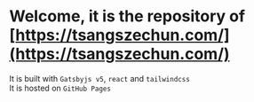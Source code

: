 # Welcome, it is the repository of [https://tsangszechun.com/](https://tsangszechun.com/)
It is built with `Gatsbyjs v5`, `react` and `tailwindcss`  
It is hosted on `GitHub Pages`  
